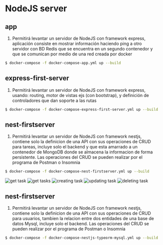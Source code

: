 # NodeJS server
## app
1. Permitirá levantar un servidor de NodeJS con framework express, aplicación consiste en mostrar información haciendo ping a otro servidor con BD Redis que se encuentra en un segundo contenedor y que se comunican por medio de una red creada por docker
```bash
$ docker-compose -f docker-compose-app.yml up --build 
```
## express-first-server
1. Permitirá levantar un servidor de NodeJS con framework express, usando: routing, motor de vistas ejs (con bootstrap), y definición de controladores que dan soporte a las rutas
```bash
$ docker-compose -f docker-compose-express-first-server.yml up --build 
```
## nest-firstserver
1. Permitirá levantar un servidor de NodeJS con framework nestjs, contiene solo la definicion de una API con sus operaciones de CRUD para tareas, incluye solo el backend y que esta amarrado a un contenedor de MongoDB donde se almacena la informacion de forma persistente. Las operaciones del CRUD se pueden realizar por el programa de Postman o Insomnia
```bash
$ docker-compose -f docker-compose-nest-firstserver.yml up --build 
```
![get task](https://i.imgur.com/suDeO2p.png "Obteniendo tarea")
![get tasks](https://i.imgur.com/EWiZ2Lm.png "Obteniendo tareas")
![creating task](https://i.imgur.com/XlyumAs.png "Creando tarea")
![updating task](https://i.imgur.com/TugbALx.png "Actualizando tarea")
![deleting task](https://i.imgur.com/b8ABr2m.png "Eliminando tarea")

## nest-firstserver
1. Permitirá levantar un servidor de NodeJS con framework nestjs, contiene solo la definicion de una API con sus operaciones de CRUD para usuarios, tambien la relacion entre dos entidades de una base de datos Mysql, incluye solo el backend. Las operaciones del CRUD se pueden realizar por el programa de Postman o Insomnia
```bash
$ docker-compose -f docker-compose-nestjs-typeorm-mysql.yml up --build 
```